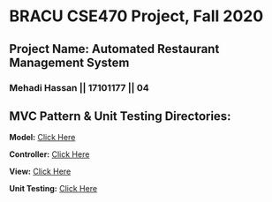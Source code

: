 # BRACU CSE470 Project, Fall 2020

## Project Name: Automated Restaurant Management System

### **Mehadi Hassan  || 17101177  || 04**

## MVC Pattern & Unit Testing Directories:
**Model:** [Click Here](https://github.com/mehadihn/BRACUCSE470Project/tree/master/app/src/main/java/com/dineout/code/Model)

**Controller:** [Click Here](https://github.com/mehadihn/BRACUCSE470Project/tree/master/app/src/main/java/com/dineout/code/Controller)

**View:** [Click Here](https://github.com/mehadihn/BRACUCSE470Project/tree/master/app/src/main/res/layout)

**Unit Testing:** [Click Here](https://github.com/mehadihn/BRACUCSE470Project/tree/master/app/src/test/java/com/dineout)